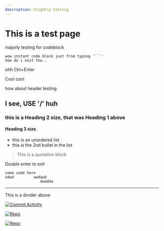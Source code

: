 ```yaml
---
description: Slightly testing
---
```


# This is a test page

majorly testing for codeblock&#x20;



````
wow instant code block just from typing '```'
how do i exit tho..
````

ohh Ctrl+Enter

Cool cool

how about header testing

## I see, USE '/' huh

### this is a Heading 2 size, that was Heading 1 above

#### Heading 3 size.



* this is an unordered list
* this is the 2nd bullet in the list

> This is a quotation block

Double enter to exit

```
some code here 
adwd         awdawd
                dwadda
```

***

This is a divider above

[![Commit Activity](https://img.shields.io/github/commit-activity/m/aalimsee/ce-grp-1-vpc)](https://github.com/aalimsee/ce-grp-1-vpc/tree/main)

[![Repo](https://img.shields.io/badge/GitHub-View%20Repo-blue?logo=github)](https://github.com/aalimsee/ce-grp-1-vpc)

[![Repo](https://img.shields.io/badge/GitHub-VPC%20Repo-orange?logo=github)](https://github.com/aalimsee/ce-grp-1-vpc)
